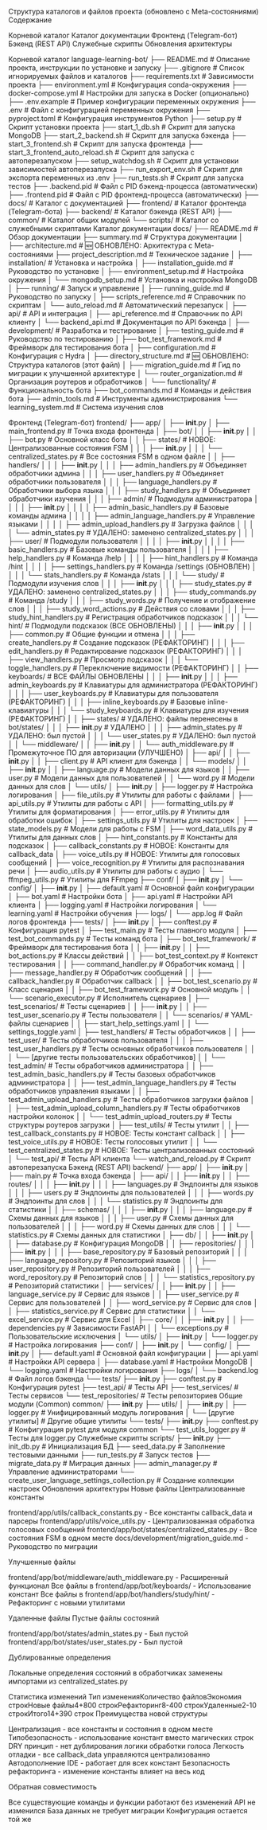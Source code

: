 Структура каталогов и файлов проекта (обновлено с Meta-состояниями)
Содержание

Корневой каталог
Каталог документации
Фронтенд (Telegram-бот)
Бэкенд (REST API)
Служебные скрипты
Обновления архитектуры

Корневой каталог
language-learning-bot/
├── README.md                 # Описание проекта, инструкции по установке и запуску
├── .gitignore                # Список игнорируемых файлов и каталогов
├── requirements.txt          # Зависимости проекта
├── environment.yml           # Конфигурация conda-окружения
├── docker-compose.yml        # Настройки для запуска в Docker (опционально)
├── .env.example              # Пример конфигурации переменных окружения
├── .env                      # Файл с конфигурацией переменных окружения
├── pyproject.toml            # Конфигурация инструментов Python
├── setup.py                  # Скрипт установки проекта
├── start_1_db.sh             # Скрипт для запуска MongoDB
├── start_2_backend.sh        # Скрипт для запуска бэкенда
├── start_3_frontend.sh       # Скрипт для запуска фронтенда
├── start_3_frontend_auto_reload.sh # Скрипт для запуска с автоперезапуском
├── setup_watchdog.sh         # Скрипт для установки зависимостей автоперезапуска
├── run_export_env.sh         # Скрипт для экспорта переменных из .env
├── run_tests.sh              # Скрипт для запуска тестов
├── .backend.pid              # Файл с PID бэкенд-процесса (автоматически)
├── .frontend.pid             # Файл с PID фронтенд-процесса (автоматически)
├── docs/                     # Каталог с документацией
├── frontend/                 # Каталог фронтенда (Telegram-бота)
├── backend/                  # Каталог бэкенда (REST API)
├── common/                   # Каталог общих модулей
└── scripts/                  # Каталог со служебными скриптами
Каталог документации
docs/
├── README.md                    # Обзор документации
├── summary.md                   # Структура документации
│
├── architecture.md              # 🆕 ОБНОВЛЕНО: Архитектура с Meta-состояниями
├── project_description.md       # Техническое задание
│
├── installation/                # Установка и настройка
│   ├── installation_guide.md    # Руководство по установке
│   ├── environment_setup.md     # Настройка окружения
│   └── mongodb_setup.md         # Установка и настройка MongoDB
│
├── running/                     # Запуск и управление
│   ├── running_guide.md         # Руководство по запуску
│   ├── scripts_reference.md     # Справочник по скриптам
│   └── auto_reload.md           # Автоматический перезапуск
│
├── api/                         # API и интеграция
│   ├── api_reference.md         # Справочник по API клиенту
│   └── backend_api.md           # Документация по API бэкенда
│
├── development/                 # Разработка и тестирование
│   ├── testing_guide.md         # Руководство по тестированию
│   ├── bot_test_framework.md    # Фреймворк для тестирования бота
│   ├── configuration.md         # Конфигурация с Hydra
│   ├── directory_structure.md   # 🆕 ОБНОВЛЕНО: Структура каталогов (этот файл)
│   ├── migration_guide.md       # Гид по миграции к улучшенной архитектуре
│   └── router_organization.md   # Организация роутеров и обработчиков
│
└── functionality/               # Функциональность бота
    ├── bot_commands.md          # Команды и действия бота
    ├── admin_tools.md           # Инструменты администрирования
    └── learning_system.md       # Система изучения слов
    
Фронтенд (Telegram-бот)
frontend/
├── app/
│   ├── __init__.py
│   ├── main_frontend.py      # Точка входа фронтенда
│   ├── bot/
│   │   ├── __init__.py
│   │   ├── bot.py            # Основной класс бота
│   │   ├── states/           # НОВОЕ: Централизованные состояния FSM
│   │   │   ├── __init__.py
│   │   │   └── centralized_states.py    # Все состояния FSM в одном файле
│   │   ├── handlers/
│   │   │   ├── __init__.py
│   │   │   ├── admin_handlers.py     # Объединяет обработчики админа
│   │   │   ├── user_handlers.py      # Объединяет обработчики пользователя
│   │   │   ├── language_handlers.py  # Обработчики выбора языка
│   │   │   ├── study_handlers.py     # Объединяет обработчики изучения
│   │   │   ├── admin/               # Подмодули администратора
│   │   │   │   ├── __init__.py
│   │   │   │   ├── admin_basic_handlers.py     # Базовые команды админа
│   │   │   │   ├── admin_language_handlers.py  # Управление языками
│   │   │   │   ├── admin_upload_handlers.py    # Загрузка файлов
│   │   │   │   └── admin_states.py             # УДАЛЕНО: заменено centralized_states.py
│   │   │   ├── user/                # Подмодули пользователя
│   │   │   │   ├── __init__.py
│   │   │   │   ├── basic_handlers.py      # Базовые команды пользователя
│   │   │   │   ├── help_handlers.py       # Команда /help
│   │   │   │   ├── hint_handlers.py       # Команда /hint
│   │   │   │   ├── settings_handlers.py   # Команда /settings (ОБНОВЛЕН)
│   │   │   │   └── stats_handlers.py      # Команда /stats
│   │   │   └── study/                  # Подмодули изучения слов
│   │   │       ├── __init__.py
│   │   │       ├── study_states.py           # УДАЛЕНО: заменено centralized_states.py
│   │   │       ├── study_commands.py         # Команда /study
│   │   │       ├── study_words.py            # Получение и отображение слов
│   │   │       ├── study_word_actions.py     # Действия со словами
│   │   │       ├── study_hint_handlers.py    # Регистрация обработчиков подсказок
│   │   │       └── hint/                     # Подмодули подсказок (ВСЕ ОБНОВЛЕНЫ)
│   │   │           ├── __init__.py
│   │   │           ├── common.py             # Общие функции и отмена
│   │   │           ├── create_handlers.py    # Создание подсказок (РЕФАКТОРИНГ)
│   │   │           ├── edit_handlers.py      # Редактирование подсказок (РЕФАКТОРИНГ)
│   │   │           ├── view_handlers.py      # Просмотр подсказок
│   │   │           └── toggle_handlers.py    # Переключение видимости (РЕФАКТОРИНГ)
│   │   ├── keyboards/                       # ВСЕ ФАЙЛЫ ОБНОВЛЕНЫ
│   │   │   ├── __init__.py
│   │   │   ├── admin_keyboards.py      # Клавиатуры для администратора (РЕФАКТОРИНГ)
│   │   │   ├── user_keyboards.py       # Клавиатуры для пользователя (РЕФАКТОРИНГ)
│   │   │   ├── inline_keyboards.py     # Базовые inline-клавиатуры
│   │   │   └── study_keyboards.py      # Клавиатуры для изучения (РЕФАКТОРИНГ)
│   │   ├── states/                     # УДАЛЕНО: файлы перенесены в bot/states/
│   │   │   ├── __init__.py             # УДАЛЕНО
│   │   │   ├── admin_states.py         # УДАЛЕНО: был пустой
│   │   │   └── user_states.py          # УДАЛЕНО: был пустой
│   │   └── middleware/
│   │       ├── __init__.py
│   │       └── auth_middleware.py      # Промежуточное ПО для авторизации (УЛУЧШЕНО)
│   ├── api/
│   │   ├── __init__.py
│   │   ├── client.py                   # API клиент для бэкенда
│   │   └── models/
│   │       ├── __init__.py
│   │       ├── language.py             # Модели данных для языков
│   │       ├── user.py                 # Модели данных для пользователей
│   │       └── word.py                 # Модели данных для слов
│   └── utils/
│       ├── __init__.py
│       ├── logger.py                   # Настройка логирования
│       ├── file_utils.py               # Утилиты для работы с файлами
│       ├── api_utils.py                # Утилиты для работы с API
│       ├── formatting_utils.py         # Утилиты для форматирования
│       ├── error_utils.py              # Утилиты для обработки ошибок
│       ├── settings_utils.py           # Утилиты для настроек
│       ├── state_models.py             # Модели для работы с FSM
│       ├── word_data_utils.py          # Утилиты для данных слов
│       ├── hint_constants.py           # Константы для подсказок
│       ├── callback_constants.py       # НОВОЕ: Константы для callback_data
│       ├── voice_utils.py              # НОВОЕ: Утилиты для голосовых сообщений
│       ├── voice_recognition.py        # Утилиты для распознавания речи
│       ├── audio_utils.py              # Утилиты для работы с аудио
│       └── ffmpeg_utils.py             # Утилиты для FFmpeg
├── conf/
│   ├── __init__.py
│   └── config/
│       ├── __init__.py
│       ├── default.yaml                # Основной файл конфигурации
│       ├── bot.yaml                    # Настройки бота
│       ├── api.yaml                    # Настройки API клиента
│       ├── logging.yaml                # Настройки логирования
│       └── learning.yaml               # Настройки обучения
├── logs/
│   └── app.log                         # Файл логов фронтенда
├── tests/
│   ├── __init__.py
│   ├── conftest.py                     # Конфигурация pytest
│   ├── test_main.py                    # Тесты главного модуля
│   ├── test_bot_commands.py            # Тесты команд бота
│   ├── bot_test_framework/             # Фреймворк для тестирования бота
│   │   ├── __init__.py
│   │   ├── bot_actions.py              # Классы действий
│   │   ├── bot_test_context.py         # Контекст тестирования
│   │   ├── command_handler.py          # Обработчик команд
│   │   ├── message_handler.py          # Обработчик сообщений
│   │   ├── callback_handler.py         # Обработчик callback
│   │   ├── bot_test_scenario.py        # Класс сценария
│   │   ├── bot_test_framework.py       # Основной модуль
│   │   └── scenario_executor.py        # Исполнитель сценариев
│   ├── test_scenarios/                 # Тесты сценариев
│   │   ├── __init__.py
│   │   ├── test_user_scenario.py       # Тесты пользователя
│   │   └── scenarios/                  # YAML-файлы сценариев
│   │       ├── start_help_settings.yaml
│   │       └── settings_toggle.yaml
│   ├── test_handlers/                  # Тесты обработчиков
│   │   ├── test_user/                   # Тесты обработчиков пользователя
│   │   │   ├── test_user_handlers.py       # Тесты основных обработчиков пользователя
│   │   │   └── [другие тесты пользовательских обработчиков]
│   │   └── test_admin/                  # Тесты обработчиков администратора
│   │       ├── test_admin_basic_handlers.py    # Тесты базовых обработчиков администратора
│   │       ├── test_admin_language_handlers.py # Тесты обработчиков управления языками
│   │       ├── test_admin_upload_handlers.py   # Тесты обработчиков загрузки файлов
│   │       ├── test_admin_upload_column_handlers.py   # Тесты обработчиков настройки колонок
│   │       └── test_admin_upload_routers.py    # Тесты структуры роутеров загрузки
│   ├── test_utils/                     # Тесты утилит
│   │   ├── test_callback_constants.py  # НОВОЕ: Тесты констант callback
│   │   ├── test_voice_utils.py         # НОВОЕ: Тесты голосовых утилит
│   │   └── test_centralized_states.py  # НОВОЕ: Тесты централизованных состояний
│   └── test_api/                       # Тесты API клиента
└── watch_and_reload.py                 # Скрипт автоперезапуска
Бэкенд (REST API)
backend/
├── app/
│   ├── __init__.py
│   ├── main.py               # Точка входа бэкенда
│   ├── api/
│   │   ├── __init__.py
│   │   ├── routes/
│   │   │   ├── __init__.py
│   │   │   ├── languages.py           # Эндпоинты для языков
│   │   │   ├── users.py               # Эндпоинты для пользователей
│   │   │   ├── words.py               # Эндпоинты для слов
│   │   │   └── statistics.py          # Эндпоинты для статистики
│   │   ├── schemas/
│   │   │   ├── __init__.py
│   │   │   ├── language.py            # Схемы данных для языков
│   │   │   ├── user.py                # Схемы данных для пользователей
│   │   │   ├── word.py                # Схемы данных для слов
│   │   │   └── statistics.py          # Схемы данных для статистики
│   ├── db/
│   │   ├── __init__.py
│   │   ├── database.py               # Конфигурация MongoDB
│   │   ├── repositories/
│   │   │   ├── __init__.py
│   │   │   ├── base_repository.py    # Базовый репозиторий
│   │   │   ├── language_repository.py # Репозиторий языков
│   │   │   ├── user_repository.py     # Репозиторий пользователей
│   │   │   ├── word_repository.py     # Репозиторий слов
│   │   │   └── statistics_repository.py # Репозиторий статистики
│   ├── services/
│   │   ├── __init__.py
│   │   ├── language_service.py       # Сервис для языков
│   │   ├── user_service.py           # Сервис для пользователей
│   │   ├── word_service.py           # Сервис для слов
│   │   ├── statistics_service.py     # Сервис для статистики
│   │   └── excel_service.py          # Сервис для Excel
│   ├── core/
│   │   ├── __init__.py
│   │   ├── dependencies.py           # Зависимости FastAPI
│   │   └── exceptions.py             # Пользовательские исключения
│   └── utils/
│       ├── __init__.py
│       └── logger.py                 # Настройка логирования
├── conf/
│   ├── __init__.py
│   └── config/
│       ├── __init__.py
│       ├── default.yaml              # Основной файл конфигурации
│       ├── api.yaml                  # Настройки API сервера
│       ├── database.yaml             # Настройки MongoDB
│       └── logging.yaml              # Настройки логирования
├── logs/
│   └── backend.log                   # Файл логов бэкенда
└── tests/
    ├── __init__.py
    ├── conftest.py                   # Конфигурация pytest
    ├── test_api/                     # Тесты API
    ├── test_services/                # Тесты сервисов
    └── test_repositories/            # Тесты репозиториев
Общие модули (Common)
common/
├── __init__.py
├── utils/
│   ├── __init__.py
│   ├── logger.py             # Унифицированный модуль логирования
│   └── [другие утилиты]      # Другие общие утилиты
└── tests/
    ├── __init__.py
    ├── conftest.py           # Конфигурация pytest для модуля common
    └── test_utils_logger.py  # Тесты для logger.py
Служебные скрипты
scripts/
├── __init__.py
├── init_db.py                # Инициализация БД
├── seed_data.py              # Заполнение тестовыми данными
├── run_tests.py              # Запуск тестов
├── migrate_data.py           # Миграция данных
├── admin_manager.py          # Управление администраторами
└── create_user_language_settings_collection.py  # Создание коллекции настроек
Обновления архитектуры
Новые файлы
Централизованные константы

frontend/app/utils/callback_constants.py - Все константы callback_data и парсеры
frontend/app/utils/voice_utils.py - Централизованная обработка голосовых сообщений
frontend/app/bot/states/centralized_states.py - Все состояния FSM в одном месте
docs/development/migration_guide.md - Руководство по миграции

Улучшенные файлы

frontend/app/bot/middleware/auth_middleware.py - Расширенный функционал
Все файлы в frontend/app/bot/keyboards/ - Использование констант
Все файлы в frontend/app/bot/handlers/study/hint/ - Рефакторинг с новыми утилитами

Удаленные файлы
Пустые файлы состояний

frontend/app/bot/states/admin_states.py - Был пустой
frontend/app/bot/states/user_states.py - Был пустой

Дублированные определения

Локальные определения состояний в обработчиках заменены импортами из centralized_states.py

Статистика изменений
Тип измененияКоличество файловЭкономия строкНовые файлы4+800 строкРефакторинг8-400 строкУдаленные2-10 строкИтого14+390 строк
Преимущества новой структуры

Централизация - все константы и состояния в одном месте
Типобезопасность - использование констант вместо магических строк
DRY принцип - нет дублирования логики обработки голоса
Легкость отладки - все callback_data управляются централизованно
Автодополнение IDE - работает для всех констант
Безопасность рефакторинга - изменение константы влияет на весь код

Обратная совместимость

Все существующие команды и функции работают без изменений
API не изменился
База данных не требует миграции
Конфигурация остается той же

